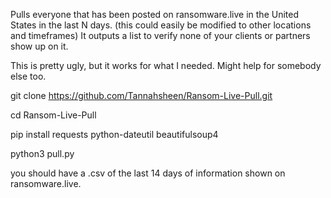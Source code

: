 Pulls everyone that has been posted on ransomware.live in the United States in the last N days. (this could easily be modified to other locations and timeframes) It outputs a list to verify none of your clients or partners show up on it.

This is pretty ugly, but it works for what I needed. Might help for somebody else too. 

git clone https://github.com/Tannahsheen/Ransom-Live-Pull.git

cd Ransom-Live-Pull

pip install requests python-dateutil beautifulsoup4

python3 pull.py 

you should have a .csv of the last 14 days of information shown on ransomware.live. 
